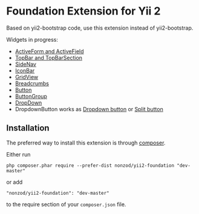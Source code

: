 Foundation Extension for Yii 2
==============================

Based on yii2-bootstrap code, use this extension instead of yii2-bootstrap.

Widgets in progress:

* [ActiveForm and ActiveField](http://foundation.zurb.com/docs/components/forms.html)
* [TopBar and TopBarSection](http://foundation.zurb.com/docs/components/topbar.html)
* [SideNav](http://foundation.zurb.com/docs/components/sidenav.html)
* [IconBar](http://foundation.zurb.com/docs/components/icon-bar.html)
* [GridView](http://foundation.zurb.com/docs/components/tables.html)
* [Breadcrumbs](http://foundation.zurb.com/docs/components/breadcrumbs.html)
* [Button](http://foundation.zurb.com/docs/components/buttons.html)
* [ButtonGroup](http://foundation.zurb.com/docs/components/button_groups.html)
* [DropDown](http://foundation.zurb.com/docs/components/dropdown.html)
* DropdownButton works as [Dropdown button](http://foundation.zurb.com/docs/components/dropdown_buttons.html) or [Split button](http://foundation.zurb.com/docs/components/split_buttons.html)

Installation
------------

The preferred way to install this extension is through [composer](http://getcomposer.org/download/).

Either run

```
php composer.phar require --prefer-dist nonzod/yii2-foundation "dev-master"
```

or add

```
"nonzod/yii2-foundation": "dev-master"
```

to the require section of your `composer.json` file.